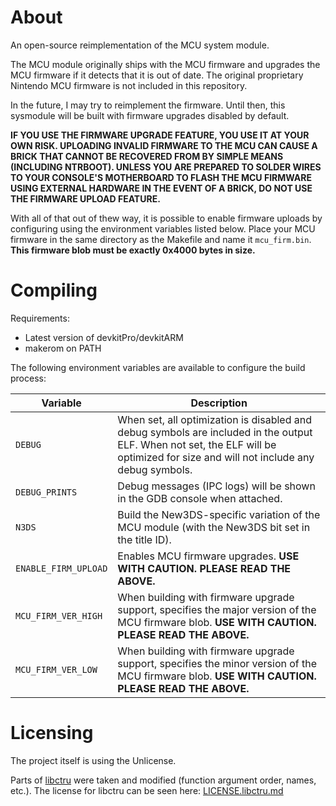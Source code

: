 # About

An open-source reimplementation of the MCU system module.

The MCU module originally ships with the MCU firmware and upgrades the MCU firmware if it detects that it is out of date. The original proprietary Nintendo MCU firmware is not included in this repository.

In the future, I may try to reimplement the firmware. Until then, this sysmodule will be built with firmware upgrades disabled by default.

**IF YOU USE THE FIRMWARE UPGRADE FEATURE, YOU USE IT AT YOUR OWN RISK. UPLOADING INVALID FIRMWARE TO THE MCU CAN CAUSE A BRICK THAT CANNOT BE RECOVERED FROM BY SIMPLE MEANS (INCLUDING NTRBOOT). UNLESS YOU ARE PREPARED TO SOLDER WIRES TO YOUR CONSOLE'S MOTHERBOARD TO FLASH THE MCU FIRMWARE USING EXTERNAL HARDWARE IN THE EVENT OF A BRICK, DO NOT USE THE FIRMWARE UPLOAD FEATURE.**

With all of that out of thew way, it is possible to enable firmware uploads by configuring using the environment variables listed below. Place your MCU firmware in the same directory as the Makefile and name it `mcu_firm.bin`. **This firmware blob must be exactly 0x4000 bytes in size.**

# Compiling

Requirements:
- Latest version of devkitPro/devkitARM
- makerom on PATH

The following environment variables are available to configure the build process:

| Variable             | Description                                                                                                                                                                       |
|----------------------|-----------------------------------------------------------------------------------------------------------------------------------------------------------------------------------|
| `DEBUG`              | When set, all optimization is disabled and debug symbols are included in the output ELF. When not set, the ELF will be optimized for size and will not include any debug symbols. |
| `DEBUG_PRINTS`       | Debug messages (IPC logs) will be shown in the GDB console when attached.                                                                                                         |
| `N3DS`               | Build the New3DS-specific variation of the MCU module (with the New3DS bit set in the title ID).                                                                                  |
| `ENABLE_FIRM_UPLOAD` | Enables MCU firmware upgrades. **USE WITH CAUTION. PLEASE READ THE ABOVE.**                                                                                                       |
| `MCU_FIRM_VER_HIGH`  | When building with firmware upgrade support, specifies the major version of the MCU firmware blob. **USE WITH CAUTION. PLEASE READ THE ABOVE.**                                   |
| `MCU_FIRM_VER_LOW`   | When building with firmware upgrade support, specifies the minor version of the MCU firmware blob. **USE WITH CAUTION. PLEASE READ THE ABOVE.**                                   |

# Licensing

The project itself is using the Unlicense.

Parts of [libctru](https://github.com/devkitPro/libctru) were taken and modified (function argument order, names, etc.). The license for libctru can be seen here: [LICENSE.libctru.md](/LICENSE.libctru.md)
